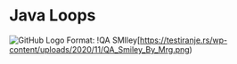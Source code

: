 # Java Loops
![GitHub Logo](https://testiranje.rs/wp-content/uploads/2020/11/QA_Smiley_By_Mrg.png)
Format: !QA SMIley[https://testiranje.rs/wp-content/uploads/2020/11/QA_Smiley_By_Mrg.png)

